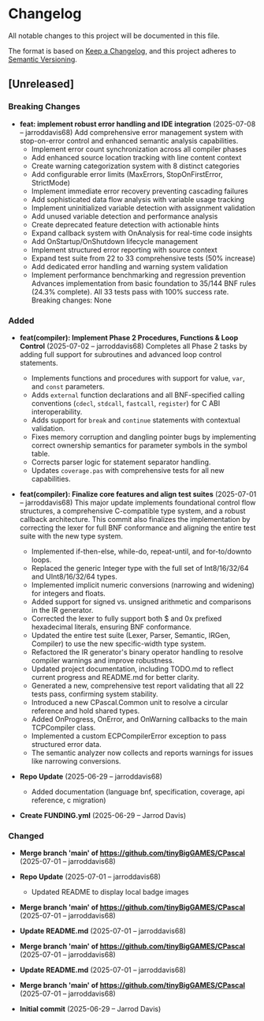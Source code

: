 # Changelog

All notable changes to this project will be documented in this file.

The format is based on [Keep a Changelog](https://keepachangelog.com/en/1.0.0/),
and this project adheres to [Semantic Versioning](https://semver.org/spec/v2.0.0.html).

## [Unreleased]

### Breaking Changes
- **feat: implement robust error handling and IDE integration** (2025-07-08 – jarroddavis68)
  Add comprehensive error management system with stop-on-error control
  and enhanced semantic analysis capabilities.
  - Implement error count synchronization across all compiler phases
  - Add enhanced source location tracking with line content context
  - Create warning categorization system with 8 distinct categories
  - Add configurable error limits (MaxErrors, StopOnFirstError, StrictMode)
  - Implement immediate error recovery preventing cascading failures
  - Add sophisticated data flow analysis with variable usage tracking
  - Implement uninitialized variable detection with assignment validation
  - Add unused variable detection and performance analysis
  - Create deprecated feature detection with actionable hints
  - Expand callback system with OnAnalysis for real-time code insights
  - Add OnStartup/OnShutdown lifecycle management
  - Implement structured error reporting with source context
  - Expand test suite from 22 to 33 comprehensive tests (50% increase)
  - Add dedicated error handling and warning system validation
  - Implement performance benchmarking and regression prevention
  Advances implementation from basic foundation to 35/144 BNF rules
  (24.3% complete). All 33 tests pass with 100% success rate.
  Breaking changes: None


### Added
- **feat(compiler): Implement Phase 2 Procedures, Functions & Loop Control** (2025-07-02 – jarroddavis68)
  Completes all Phase 2 tasks by adding full support for subroutines and advanced loop control statements.
  - Implements functions and procedures with support for value, `var`, and `const` parameters.
  - Adds `external` function declarations and all BNF-specified calling conventions (`cdecl`, `stdcall`, `fastcall`, `register`) for C ABI interoperability.
  - Adds support for `break` and `continue` statements with contextual validation.
  - Fixes memory corruption and dangling pointer bugs by implementing correct ownership semantics for parameter symbols in the symbol table.
  - Corrects parser logic for statement separator handling.
  - Updates `coverage.pas` with comprehensive tests for all new capabilities.

- **feat(compiler): Finalize core features and align test suites** (2025-07-01 – jarroddavis68)
  This major update implements foundational control flow structures, a comprehensive C-compatible type system, and a robust callback architecture. This commit also finalizes the implementation by correcting the lexer for full BNF conformance and aligning the entire test suite with the new type system.
  - Implemented if-then-else, while-do, repeat-until, and for-to/downto loops.
  - Replaced the generic Integer type with the full set of Int8/16/32/64 and UInt8/16/32/64 types.
  - Implemented implicit numeric conversions (narrowing and widening) for integers and floats.
  - Added support for signed vs. unsigned arithmetic and comparisons in the IR generator.
  - Corrected the lexer to fully support both $ and 0x prefixed hexadecimal literals, ensuring BNF conformance.
  - Updated the entire test suite (Lexer, Parser, Semantic, IRGen, Compiler) to use the new specific-width type system.
  - Refactored the IR generator's binary operator handling to resolve compiler warnings and improve robustness.
  - Updated project documentation, including TODO.md to reflect current progress and README.md for better clarity.
  - Generated a new, comprehensive test report validating that all 22 tests pass, confirming system stability.
  - Introduced a new CPascal.Common unit to resolve a circular reference and hold shared types.
  - Added OnProgress, OnError, and OnWarning callbacks to the main TCPCompiler class.
  - Implemented a custom ECPCompilerError exception to pass structured error data.
  - The semantic analyzer now collects and reports warnings for issues like narrowing conversions.

- **Repo Update** (2025-06-29 – jarroddavis68)
  - Added documentation (language bnf, specification, coverage, api reference, c migration)

- **Create FUNDING.yml** (2025-06-29 – Jarrod Davis)


### Changed
- **Merge branch 'main' of https://github.com/tinyBigGAMES/CPascal** (2025-07-01 – jarroddavis68)

- **Repo Update** (2025-07-01 – jarroddavis68)
  - Updated README to display local badge images

- **Merge branch 'main' of https://github.com/tinyBigGAMES/CPascal** (2025-07-01 – jarroddavis68)

- **Update README.md** (2025-07-01 – jarroddavis68)

- **Merge branch 'main' of https://github.com/tinyBigGAMES/CPascal** (2025-07-01 – jarroddavis68)

- **Update README.md** (2025-07-01 – jarroddavis68)

- **Merge branch 'main' of https://github.com/tinyBigGAMES/CPascal** (2025-07-01 – jarroddavis68)

- **Initial commit** (2025-06-29 – Jarrod Davis)


